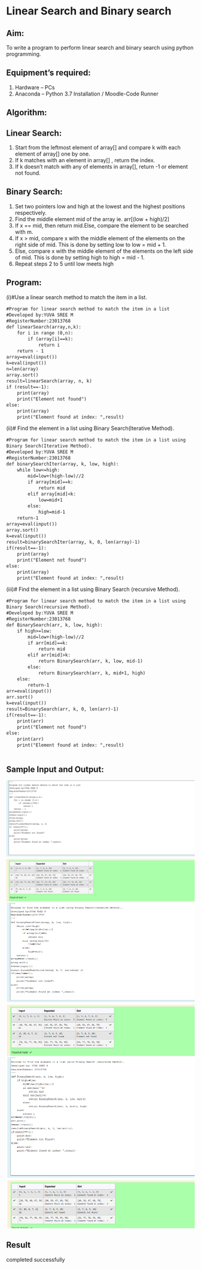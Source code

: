 # Linear Search and Binary search
## Aim:
To write a program to perform linear search and binary search using python programming.
## Equipment’s required:
1.	Hardware – PCs
2.	Anaconda – Python 3.7 Installation / Moodle-Code Runner
## Algorithm:
## Linear Search:
1.	Start from the leftmost element of array[] and compare k with each element of array[] one by one.
2.	If k matches with an element in array[] , return the index.
3.	If k doesn’t match with any of elements in array[], return -1 or element not found.
## Binary Search:
1.	Set two pointers low and high at the lowest and the highest positions respectively.
2.	Find the middle element mid of the array ie. arr[(low + high)/2]
3.	If x == mid, then return mid.Else, compare the element to be searched with m.
4.	If x > mid, compare x with the middle element of the elements on the right side of mid. This is done by setting low to low = mid + 1.
5.	Else, compare x with the middle element of the elements on the left side of mid. This is done by setting high to high = mid - 1.
6.	Repeat steps 2 to 5 until low meets high
## Program:
(i)#Use a linear search method to match the item in a list.


```
#Program for linear search method to match the item in a list
#Developed by:YUVA SREE M
#RegisterNumber:23013768 
def linearSearch(array,n,k):
    for i in range (0,n):
        if (array[i]==k):
            return i
    return - 1
array=eval(input())
k=eval(input())
n=len(array)
array.sort()
result=linearSearch(array, n, k)
if (result==-1):
    print(array)
    print("Element not found")
else:
    print(array)
    print("Element found at index: ",result)

```


(ii)# Find the element in a list using Binary Search(Iterative Method).


```
#Program for linear search method to match the item in a list using Binary Search(Iterative Method).
#Developed by:YUVA SREE M
#RegisterNumber:23013768
def binarySearchIter(array, k, low, high):
    while low<=high:
        mid=low+(high-low)//2
        if array[mid]==k:
            return mid
        elif array[mid]<k:
            low=mid+1
        else:
            high=mid-1
    return-1
array=eval(input())
array.sort()
k=eval(input())
result=binarySearchIter(array, k, 0, len(array)-1)
if(result==-1):
    print(array)
    print("Element not found")
else:
    print(array)
    print("Element found at index: ",result)

```


(iii)# Find the element in a list using Binary Search (recursive Method).


```
#Program for linear search method to match the item in a list using Binary Search(recursive Method).
#Developed by:YUVA SREE M
#RegisterNumber:23013768
def BinarySearch(arr, k, low, high):
    if high>=low:
        mid=low+(high-low)//2
        if arr[mid]==k:
            return mid
        elif arr[mid]>k:
            return BinarySearch(arr, k, low, mid-1)
        else:
            return BinarySearch(arr, k, mid+1, high)
    else:
        return-1
arr=eval(input())
arr.sort()
k=eval(input())
result=BinarySearch(arr, k, 0, len(arr)-1)
if(result==-1):
    print(arr)
    print("Element not found")
else:
    print(arr)
    print("Element found at index: ",result)
    
```


## Sample Input and Output:
![Alt text](<linear search.png>)
![Alt text](Iterative.png)
![Alt text](<recursive method.png>)













## Result
completed successfully